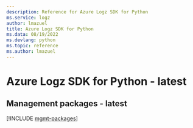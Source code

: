 ```yaml
---
description: Reference for Azure Logz SDK for Python
ms.service: logz
author: lmazuel
title: Azure Logz SDK for Python
ms.data: 08/19/2022
ms.devlang: python
ms.topic: reference
ms.author: lmazuel
---
```

# Azure Logz SDK for Python - latest

## Management packages - latest
[!INCLUDE [mgmt-packages](logz-mgmt-index.md)]
